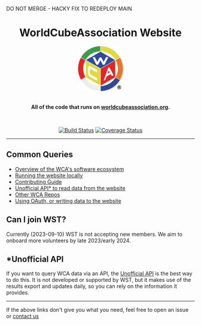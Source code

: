 DO NOT MERGE - HACKY FIX TO REDEPLOY MAIN

<h1 align="center">WorldCubeAssociation Website</h1>
<div align="center">
  <img height="120" src="public/files/wca_icon_only.png" />
</div>
<br />
<div align="center">

  **All of the code that runs on [worldcubeassociation.org](https://www.worldcubeassociation.org/).**

</div>

<br />
<div align="center">

[![Build Status](https://github.com/thewca/worldcubeassociation.org/actions/workflows/ruby.yml/badge.svg?event=push)](https://github.com/thewca/worldcubeassociation.org/actions/workflows/ruby.yml)
[![Coverage Status](https://coveralls.io/repos/github/thewca/worldcubeassociation.org/badge.svg?branch=main)](https://coveralls.io/github/thewca/worldcubeassociation.org?branch=main)

</div>

----

## Common Queries
- [Overview of the WCA's software ecosystem](https://docs.worldcubeassociation.org/)
- [Running the website locally](https://docs.worldcubeassociation.org/contributing/quickstart)
- [Contributing Guide](https://docs.worldcubeassociation.org/contributing/detailed_contributing_guide.html)
- [Unofficial API\* to read data from the website](https://wca-rest-api.robiningelbrecht.be/)
- [Other WCA Repos](https://docs.worldcubeassociation.org/#wca-software-resources)
- [Using OAuth, or writing data to the website](https://docs.worldcubeassociation.org/knowledge_base/v0_api.html)

## Can I join WST?
Currently (2023-09-10) WST is not accepting new members. We aim to onboard more volunteers by late 2023/early 2024.

## \*Unofficial API

If you want to query WCA data via an API, the [Unofficial API](https://wca-rest-api.robiningelbrecht.be/) is the best way to do this. It is not developed or supported by WST, but it makes use of the results export and updates daily, so you can rely on the information it provides.

----

If the above links don't give you what you need, feel free to open an issue or [contact us](https://www.worldcubeassociation.org/contact)

